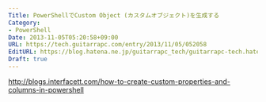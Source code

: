 ```yaml
---
Title: PowerShellでCustom Object (カスタムオブジェクト)を生成する
Category:
- PowerShell
Date: 2013-11-05T05:20:58+09:00
URL: https://tech.guitarrapc.com/entry/2013/11/05/052058
EditURL: https://blog.hatena.ne.jp/guitarrapc_tech/guitarrapc-tech.hatenablog.com/atom/entry/12921228815711982575
Draft: true
---
```


http://blogs.interfacett.com/how-to-create-custom-properties-and-columns-in-powershell
